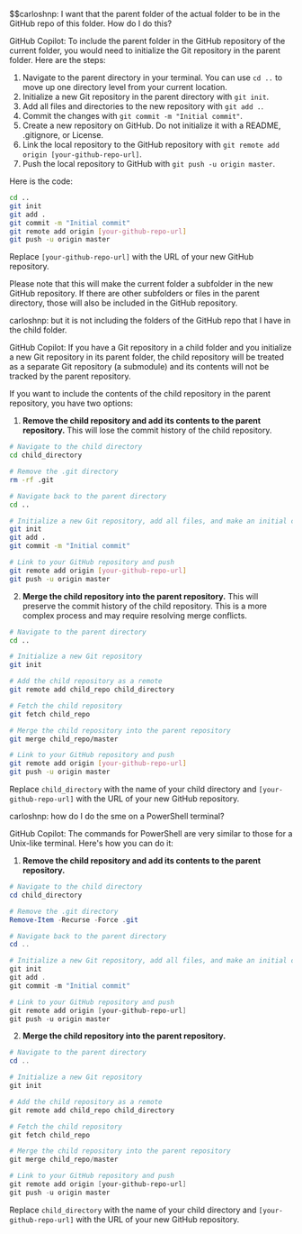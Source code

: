 $$carloshnp: I want that the parent folder of the actual folder to be in the GitHub repo of this folder. How do I do this?

GitHub Copilot: To include the parent folder in the GitHub repository of the current folder, you would need to initialize the Git repository in the parent folder. Here are the steps:

1. Navigate to the parent directory in your terminal. You can use `cd ..` to move up one directory level from your current location.
2. Initialize a new Git repository in the parent directory with `git init`.
3. Add all files and directories to the new repository with `git add .`.
4. Commit the changes with `git commit -m "Initial commit"`.
5. Create a new repository on GitHub. Do not initialize it with a README, .gitignore, or License.
6. Link the local repository to the GitHub repository with `git remote add origin [your-github-repo-url]`.
7. Push the local repository to GitHub with `git push -u origin master`.

Here is the code:

```bash
cd ..
git init
git add .
git commit -m "Initial commit"
git remote add origin [your-github-repo-url]
git push -u origin master
```

Replace `[your-github-repo-url]` with the URL of your new GitHub repository.

Please note that this will make the current folder a subfolder in the new GitHub repository. If there are other subfolders or files in the parent directory, those will also be included in the GitHub repository.

carloshnp: but it is not including the folders of the GitHub repo that I have in the child folder.

GitHub Copilot: If you have a Git repository in a child folder and you initialize a new Git repository in its parent folder, the child repository will be treated as a separate Git repository (a submodule) and its contents will not be tracked by the parent repository.

If you want to include the contents of the child repository in the parent repository, you have two options:

1. **Remove the child repository and add its contents to the parent repository.** This will lose the commit history of the child repository.

```bash
# Navigate to the child directory
cd child_directory

# Remove the .git directory
rm -rf .git

# Navigate back to the parent directory
cd ..

# Initialize a new Git repository, add all files, and make an initial commit
git init
git add .
git commit -m "Initial commit"

# Link to your GitHub repository and push
git remote add origin [your-github-repo-url]
git push -u origin master
```

2. **Merge the child repository into the parent repository.** This will preserve the commit history of the child repository. This is a more complex process and may require resolving merge conflicts.

```bash
# Navigate to the parent directory
cd ..

# Initialize a new Git repository
git init

# Add the child repository as a remote
git remote add child_repo child_directory

# Fetch the child repository
git fetch child_repo

# Merge the child repository into the parent repository
git merge child_repo/master

# Link to your GitHub repository and push
git remote add origin [your-github-repo-url]
git push -u origin master
```

Replace `child_directory` with the name of your child directory and `[your-github-repo-url]` with the URL of your new GitHub repository.

carloshnp: how do I do the sme on a PowerShell terminal?

GitHub Copilot: The commands for PowerShell are very similar to those for a Unix-like terminal. Here's how you can do it:

1. **Remove the child repository and add its contents to the parent repository.**

```powershell
# Navigate to the child directory
cd child_directory

# Remove the .git directory
Remove-Item -Recurse -Force .git

# Navigate back to the parent directory
cd ..

# Initialize a new Git repository, add all files, and make an initial commit
git init
git add .
git commit -m "Initial commit"

# Link to your GitHub repository and push
git remote add origin [your-github-repo-url]
git push -u origin master
```

2. **Merge the child repository into the parent repository.**

```powershell
# Navigate to the parent directory
cd ..

# Initialize a new Git repository
git init

# Add the child repository as a remote
git remote add child_repo child_directory

# Fetch the child repository
git fetch child_repo

# Merge the child repository into the parent repository
git merge child_repo/master

# Link to your GitHub repository and push
git remote add origin [your-github-repo-url]
git push -u origin master
```

Replace `child_directory` with the name of your child directory and `[your-github-repo-url]` with the URL of your new GitHub repository.